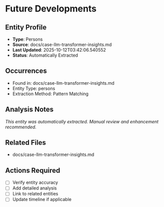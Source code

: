 # Future Developments

## Entity Profile
- **Type**: Persons
- **Source**: docs/case-llm-transformer-insights.md
- **Last Updated**: 2025-10-12T03:42:06.540552
- **Status**: Automatically Extracted

## Occurrences
- Found in: docs/case-llm-transformer-insights.md
- Entity Type: persons
- Extraction Method: Pattern Matching

## Analysis Notes
*This entity was automatically extracted. Manual review and enhancement recommended.*

## Related Files
- docs/case-llm-transformer-insights.md

## Actions Required
- [ ] Verify entity accuracy
- [ ] Add detailed analysis
- [ ] Link to related entities
- [ ] Update timeline if applicable
